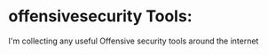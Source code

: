 
# offensivesecurity Tools:


I'm collecting any useful Offensive security tools around the internet
